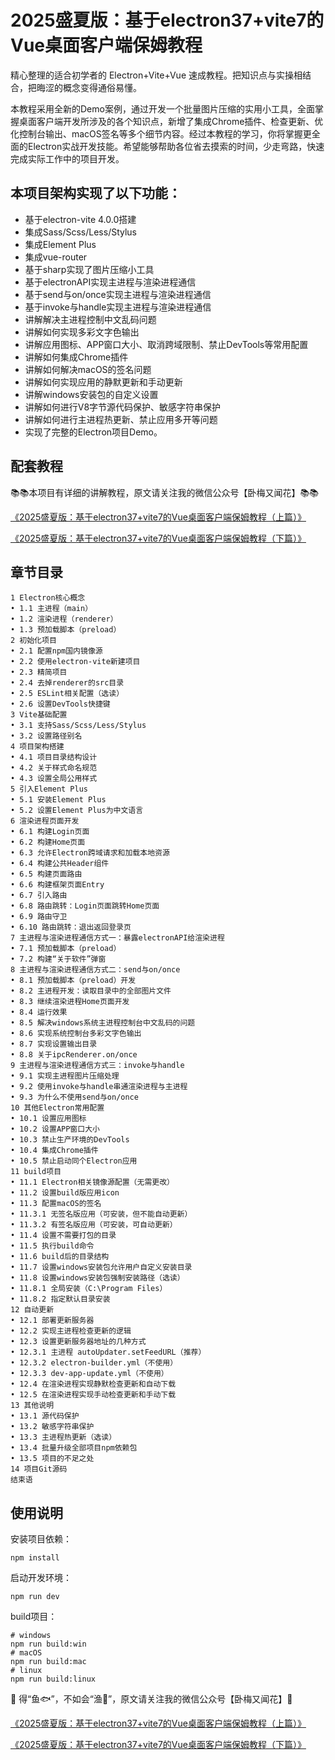 # 2025盛夏版：基于electron37+vite7的Vue桌面客户端保姆教程

精心整理的适合初学者的 Electron+Vite+Vue 速成教程。把知识点与实操相结合，把晦涩的概念变得通俗易懂。

本教程采用全新的Demo案例，通过开发一个批量图片压缩的实用小工具，全面掌握桌面客户端开发所涉及的各个知识点，新增了集成Chrome插件、检查更新、优化控制台输出、macOS签名等多个细节内容。经过本教程的学习，你将掌握更全面的Electron实战开发技能。希望能够帮助各位省去摸索的时间，少走弯路，快速完成实际工作中的项目开发。


## 本项目架构实现了以下功能：
- 基于electron-vite 4.0.0搭建
- 集成Sass/Scss/Less/Stylus
- 集成Element Plus
- 集成vue-router
- 基于sharp实现了图片压缩小工具
- 基于electronAPI实现主进程与渲染进程通信
- 基于send与on/once实现主进程与渲染进程通信
- 基于invoke与handle实现主进程与渲染进程通信
- 讲解解决主进程控制中文乱码问题
- 讲解如何实现多彩文字色输出
- 讲解应用图标、APP窗口大小、取消跨域限制、禁止DevTools等常用配置
- 讲解如何集成Chrome插件
- 讲解如何解决macOS的签名问题
- 讲解如何实现应用的静默更新和手动更新
- 讲解windows安装包的自定义设置
- 讲解如何进行V8字节源代码保护、敏感字符串保护
- 讲解如何进行主进程热更新、禁止应用多开等问题
- 实现了完整的Electron项目Demo。

## 配套教程

📚📚本项目有详细的讲解教程，原文请关注我的微信公众号【卧梅又闻花】📚📚

[《2025盛夏版：基于electron37+vite7的Vue桌面客户端保姆教程（上篇）》](https://mp.weixin.qq.com/s/kG_hvnUa8TcesolPYRXCYA)

[《2025盛夏版：基于electron37+vite7的Vue桌面客户端保姆教程（下篇）》](https://mp.weixin.qq.com/s/JZrIvObfpV3CMhlwuJOwmg)


## 章节目录
```
1 Electron核心概念
• 1.1 主进程（main）
• 1.2 渲染进程（renderer）
• 1.3 预加载脚本（preload）
2 初始化项目
• 2.1 配置npm国内镜像源
• 2.2 使用electron-vite新建项目
• 2.3 精简项目
• 2.4 去掉renderer的src目录
• 2.5 ESLint相关配置（选读）
• 2.6 设置DevTools快捷键
3 Vite基础配置
• 3.1 支持Sass/Scss/Less/Stylus
• 3.2 设置路径别名
4 项目架构搭建
• 4.1 项目目录结构设计
• 4.2 关于样式命名规范
• 4.3 设置全局公用样式
5 引入Element Plus
• 5.1 安装Element Plus
• 5.2 设置Element Plus为中文语言
6 渲染进程页面开发
• 6.1 构建Login页面
• 6.2 构建Home页面
• 6.3 允许Electron跨域请求和加载本地资源
• 6.4 构建公共Header组件
• 6.5 构建页面路由
• 6.6 构建框架页面Entry
• 6.7 引入路由
• 6.8 路由跳转：Login页面跳转Home页面
• 6.9 路由守卫
• 6.10 路由跳转：退出返回登录页
7 主进程与渲染进程通信方式一：暴露electronAPI给渲染进程
• 7.1 预加载脚本（preload）
• 7.2 构建“关于软件”弹窗
8 主进程与渲染进程通信方式二：send与on/once
• 8.1 预加载脚本（preload）开发
• 8.2 主进程开发：读取目录中的全部图片文件
• 8.3 继续渲染进程Home页面开发
• 8.4 运行效果
• 8.5 解决windows系统主进程控制台中文乱码的问题
• 8.6 实现系统控制台多彩文字色输出
• 8.7 实现设置输出目录
• 8.8 关于ipcRenderer.on/once
9 主进程与渲染进程通信方式三：invoke与handle
• 9.1 实现主进程图片压缩处理
• 9.2 使用invoke与handle串通渲染进程与主进程
• 9.3 为什么不使用send与on/once
10 其他Electron常用配置
• 10.1 设置应用图标
• 10.2 设置APP窗口大小
• 10.3 禁止生产环境的DevTools
• 10.4 集成Chrome插件
• 10.5 禁止启动同个Electron应用
11 build项目
• 11.1 Electron相关镜像源配置（无需更改）
• 11.2 设置build版应用icon
• 11.3 配置macOS的签名
• 11.3.1 无签名版应用（可安装，但不能自动更新）
• 11.3.2 有签名版应用（可安装，可自动更新）
• 11.4 设置不需要打包的目录
• 11.5 执行build命令
• 11.6 build后的目录结构
• 11.7 设置windows安装包允许用户自定义安装目录
• 11.8 设置windows安装包强制安装路径（选读）
• 11.8.1 全局安装（C:\Program Files）
• 11.8.2 指定默认目录安装
12 自动更新
• 12.1 部署更新服务器
• 12.2 实现主进程检查更新的逻辑
• 12.3 设置更新服务器地址的几种方式
• 12.3.1 主进程 autoUpdater.setFeedURL（推荐）
• 12.3.2 electron-builder.yml（不使用）
• 12.3.3 dev-app-update.yml（不使用）
• 12.4 在渲染进程实现静默检查更新和自动下载
• 12.5 在渲染进程实现手动检查更新和手动下载
13 其他说明
• 13.1 源代码保护
• 13.2 敏感字符串保护
• 13.3 主进程热更新（选读）
• 13.4 批量升级全部项目npm依赖包
• 13.5 项目的不足之处
14 项目Git源码
结束语
```

## 使用说明

安装项目依赖：
```
npm install
```

启动开发环境：
```
npm run dev
```

build项目：
```
# windows
npm run build:win
# macOS
npm run build:mac
# linux
npm run build:linux
```

💖 得“鱼🐟”，不如会“渔🎣”，原文请关注我的微信公众号【卧梅又闻花】💖

[《2025盛夏版：基于electron37+vite7的Vue桌面客户端保姆教程（上篇）》](https://mp.weixin.qq.com/s/kG_hvnUa8TcesolPYRXCYA)

[《2025盛夏版：基于electron37+vite7的Vue桌面客户端保姆教程（下篇）》](https://mp.weixin.qq.com/s/JZrIvObfpV3CMhlwuJOwmg)
